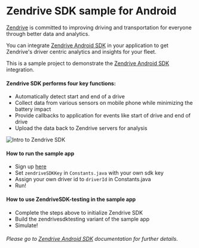 # Zendrive SDK sample for Android

[Zendrive](http://www.zendrive.com") is committed to improving driving and transportation for
everyone through better data and analytics.

You can integrate [Zendrive Android SDK](https://www.zendrive.com/developers/docs/android) in your
application to get Zendrive's driver centric analytics and insights for your fleet.

This is a sample project to demonstrate the [Zendrive Android SDK](https://www.zendrive.com/developers/docs/android)
integration.

#### Zendrive SDK performs four key functions:
 - Automatically detect start and end of a drive
 - Collect data from various sensors on mobile phone while minimizing the battery impact
 - Provide callbacks to application for events like start of drive and end of drive
 - Upload the data back to Zendrive servers for analysis


![Intro to Zendrive SDK](https://www.zendrive.com/static/img/developers/dev_intro_1.png)

#### How to run the sample app
 - Sign up [here](https://www.zendrive.com/login)
 - Set `zendriveSDKKey` in `Constants.java` with your own sdk key
 - Assign your own driver id to `driverId` in Constants.java
 - Run!

#### How to use ZendriveSDK-testing in the sample app
 - Complete the steps above to initialize Zendrive SDK
 - Build the zendrivesdktesting variant of the sample app
 - Simulate!

###### Please go to [Zendrive Android SDK](https://www.zendrive.com/developers/docs/android) documentation for further details.
